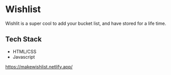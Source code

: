 
# Wishlist

Wishlit is a super cool to add your bucket list, and have stored for a life time.


## Tech Stack

- HTML/CSS
- Javascript

https://makewishlist.netlify.app/

